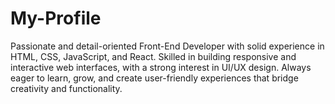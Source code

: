 # My-Profile
Passionate and detail-oriented Front-End Developer with solid experience in HTML, CSS, JavaScript, and React. Skilled in building responsive and interactive web interfaces, with a strong interest in UI/UX design. Always eager to learn, grow, and create user-friendly experiences that bridge creativity and functionality.
